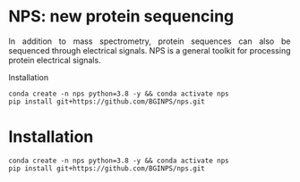 # NPS: new protein sequencing


<p align="justify">
In addition to mass spectrometry, protein sequences can also be sequenced through electrical signals. NPS is a general toolkit for processing protein electrical signals.
</p
  


# Installation


```
conda create -n nps python=3.8 -y && conda activate nps
pip install git+https://github.com/BGINPS/nps.git
```

# Installation
```
conda create -n nps python=3.8 -y && conda activate nps
pip install git+https://github.com/BGINPS/nps.git
```
